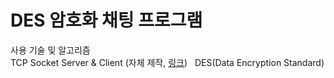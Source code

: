 # DES 암호화 채팅 프로그램  

사용 기술 및 알고리즘  
TCP Socket Server & Client (자체 제작, [링크](https://github.com))  
DES(Data Encryption Standard)  

